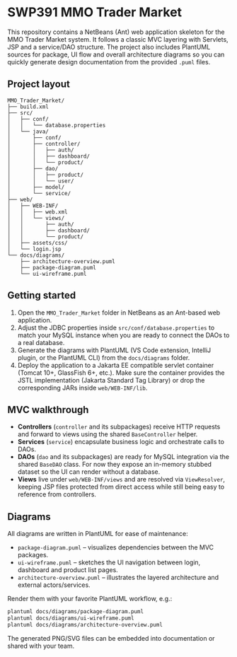 # SWP391 MMO Trader Market

This repository contains a NetBeans (Ant) web application skeleton for the MMO Trader Market system. It follows a classic MVC layering with Servlets, JSP and a service/DAO structure. The project also includes PlantUML sources for package, UI flow and overall architecture diagrams so you can quickly generate design documentation from the provided `.puml` files.

## Project layout

```
MMO_Trader_Market/
├── build.xml
├── src/
│   ├── conf/
│   │   └── database.properties
│   └── java/
│       ├── conf/
│       ├── controller/
│       │   ├── auth/
│       │   ├── dashboard/
│       │   └── product/
│       ├── dao/
│       │   ├── product/
│       │   └── user/
│       ├── model/
│       └── service/
├── web/
│   ├── WEB-INF/
│   │   ├── web.xml
│   │   └── views/
│   │       ├── auth/
│   │       ├── dashboard/
│   │       └── product/
│   ├── assets/css/
│   └── login.jsp
└── docs/diagrams/
    ├── architecture-overview.puml
    ├── package-diagram.puml
    └── ui-wireframe.puml
```

## Getting started

1. Open the `MMO_Trader_Market` folder in NetBeans as an Ant-based web application.
2. Adjust the JDBC properties inside `src/conf/database.properties` to match your MySQL instance when you are ready to connect the DAOs to a real database.
3. Generate the diagrams with PlantUML (VS Code extension, IntelliJ plugin, or the PlantUML CLI) from the `docs/diagrams` folder.
4. Deploy the application to a Jakarta EE compatible servlet container (Tomcat 10+, GlassFish 6+, etc.). Make sure the container provides the JSTL implementation (Jakarta Standard Tag Library) or drop the corresponding JARs inside `web/WEB-INF/lib`.

## MVC walkthrough

* **Controllers** (`controller` and its subpackages) receive HTTP requests and forward to views using the shared `BaseController` helper.
* **Services** (`service`) encapsulate business logic and orchestrate calls to DAOs.
* **DAOs** (`dao` and its subpackages) are ready for MySQL integration via the shared `BaseDAO` class. For now they expose an in-memory stubbed dataset so the UI can render without a database.
* **Views** live under `web/WEB-INF/views` and are resolved via `ViewResolver`, keeping JSP files protected from direct access while still being easy to reference from controllers.

## Diagrams

All diagrams are written in PlantUML for ease of maintenance:

* `package-diagram.puml` – visualizes dependencies between the MVC packages.
* `ui-wireframe.puml` – sketches the UI navigation between login, dashboard and product list pages.
* `architecture-overview.puml` – illustrates the layered architecture and external actors/services.

Render them with your favorite PlantUML workflow, e.g.:

```bash
plantuml docs/diagrams/package-diagram.puml
plantuml docs/diagrams/ui-wireframe.puml
plantuml docs/diagrams/architecture-overview.puml
```

The generated PNG/SVG files can be embedded into documentation or shared with your team.
